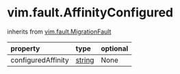 vim.fault.AffinityConfigured
============================
inherits from [vim.fault.MigrationFault](docs/vim.fault.MigrationFault.md)

| property | type | optional |
|:---------|:-----|:---------|
| configuredAffinity | [string](string.md "string") | None |
